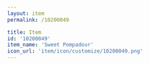 ```yaml
---
layout: item
permalink: /10200049

title: Item
id: '10200049'
item_name: 'Sweet Pompadour'
icon_url: 'item/icon/customize/10200049.png'
---
```

